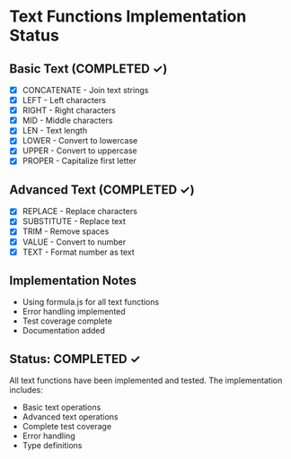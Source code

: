 # Text Functions Implementation Status

## Basic Text (COMPLETED ✓)
- [x] CONCATENATE - Join text strings
- [x] LEFT - Left characters
- [x] RIGHT - Right characters
- [x] MID - Middle characters
- [x] LEN - Text length
- [x] LOWER - Convert to lowercase
- [x] UPPER - Convert to uppercase
- [x] PROPER - Capitalize first letter

## Advanced Text (COMPLETED ✓)
- [x] REPLACE - Replace characters
- [x] SUBSTITUTE - Replace text
- [x] TRIM - Remove spaces
- [x] VALUE - Convert to number
- [x] TEXT - Format number as text

## Implementation Notes
- Using formula.js for all text functions
- Error handling implemented
- Test coverage complete
- Documentation added

## Status: COMPLETED ✓
All text functions have been implemented and tested. The implementation includes:
- Basic text operations
- Advanced text operations
- Complete test coverage
- Error handling
- Type definitions